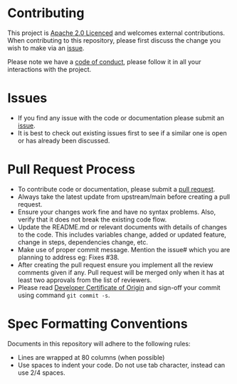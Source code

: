 # Contributing

This project is [Apache 2.0 Licenced](LICENCE.txt) and welcomes external contributions. When contributing to this repository, please first discuss the change you wish to make via an [issue](https://github.com/ocp-power-automation/ocp4-upi-powervm/issues).

Please note we have a [code of conduct](CODE_OF_CONDUCT.md), please follow it in all your interactions with the project.

# Issues

 - If you find any issue with the code or documentation please submit an [issue](https://github.com/ocp-power-automation/ocp4-upi-powervm/issues).
 - It is best to check out existing issues first to see if a similar one is open or has already been discussed.


# Pull Request Process

 - To contribute code or documentation, please submit a [pull request](https://github.com/ocp-power-automation/ocp4-upi-powervm/pulls).
 - Always take the latest update from upstream/main before creating a pull request.
 - Ensure your changes work fine and have no syntax problems. Also, verify that it does not break the existing code flow.
 - Update the README.md or relevant documents with details of changes to the code. This includes variables change, added or updated feature, change in steps, dependencies change, etc.
 - Make use of proper commit message. Mention the issue# which you are planning to address eg: Fixes #38.
 - After creating the pull request ensure you implement all the review comments given if any. Pull request will be merged only when it has at least two approvals from the list of reviewers.
 - Please read [Developer Certificate of Origin](DCO1.1.txt) and sign-off your commit using command `git commit -s`.


# Spec Formatting Conventions
Documents in this repository will adhere to the following rules:

 - Lines are wrapped at 80 columns (when possible)
 - Use spaces to indent your code. Do not use tab character, instead can use 2/4 spaces.

